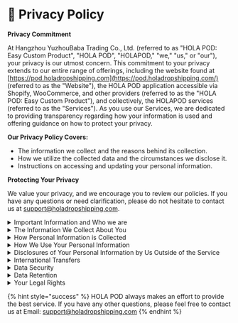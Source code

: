 # 👮 Privacy Policy

**Privacy Commitment**

At Hangzhou YuzhouBaba Trading Co., Ltd. (referred to as "HOLA POD: Easy Custom Product", "HOLA POD", "HOLAPOD," "we," "us," or "our"), your privacy is our utmost concern. This commitment to your privacy extends to our entire range of offerings, including the website found at [https://pod.holadropshipping.com](https://pod.holadropshipping.com/) (referred to as the "Website"), the HOLA POD application accessible via Shopify, WooCommerce, and other providers (referred to as the "HOLA POD: Easy Custom Product"), and collectively, the HOLAPOD services (referred to as the "Services"). As you use our Services, we are dedicated to providing transparency regarding how your information is used and offering guidance on how to protect your privacy.



**Our Privacy Policy Covers:**

* The information we collect and the reasons behind its collection.
* How we utilize the collected data and the circumstances we disclose it.
* Instructions on accessing and updating your personal information.



**Protecting Your Privacy**

We value your privacy, and we encourage you to review our policies. If you have any questions or need clarification, please do not hesitate to contact us at [support@holadropshipping.com](mailto:support@holadropshipping.com).



<details>

<summary>Important Information and Who we are</summary>

**Purpose of this Privacy Policy**

This Privacy Policy provides information on how HOLAPOD collects and processes your personal information when you use the Website, App, and Services. This includes the information you provide when signing up for a demo, creating an account, making purchases, submitting status updates, searching for our Website or App, using the App, subscribing to email alerts, contacting customer service, participating in surveys, public forums, chats, or responding to our requests for suggestions and content.

Please note that our Website, App, and Services are not intended for children under 16 years of age. If you are under 16, do not use or provide any information on our platforms. We do not knowingly collect personal information from children under 16. If you believe we have collected information from a child under 16, please contact us.

It's important to read this Privacy Policy alongside any other privacy or fair processing notices we may provide on specific occasions to fully understand how and why we use your information. This Privacy Policy complements other notices and does not override them.

**Controller or Processor**

HOLAPOD is the controller responsible for your personal information when you use our Services. However, when HOLAPOD holds information due to its presence in content uploaded by HOLAPOD customers, HOLAPOD acts as a processor on behalf of such customers, and this Privacy Policy does not apply to such information.

If you have questions about this Privacy Policy or want to exercise your legal rights, please contact us using the details provided below.

**Contact Details**

Our full details are as follows:

Hangzhou YuzhouBaba Trading Co., Ltd.&#x20;

Email address: [support@holadropshipping.com](mailto:support@holadropshipping.com)&#x20;

Postal address: No. 38, Gaoji Street, Xihu District, Hangzhou City, Zhejiang Province, CN

If you are based in the European Union, you have the right to make a complaint to your local data protection authority at any time. However, please contact us first at [support@holadropshipping.com](mailto:support@holadropshipping.com) to address your concerns before approaching the regulator.

**Changes to the Privacy Policy and Your Duty to Inform Us of Changes**

This version was last updated on October 15, 2023.

We reserve the right to change the terms of this Privacy Policy at any time. When we do, we will post the revised Privacy Policy on our Website (linked within the App), and the last revision date will be updated. This ensures that you are always aware of the information we collect, how we use it, and when we may share it with others.

Please keep us informed if your information changes during your relationship with us to ensure its accuracy.

**Third-party Links**

The Website or App may contain links to third-party websites, plug-ins, and applications. Clicking on these links or enabling connections may allow third parties to collect or share information about you. We do not control these third-party websites and are not responsible for their privacy statements. When you leave our Website or App, we encourage you to read the privacy notice of every website you visit.

</details>

<details>

<summary>The Information We Collect About You</summary>

**Personal Data Definition**

Personal data, or personal information, refers to any information related to an identifiable person, whether directly or indirectly. It excludes data that cannot be linked to an identifiable person (anonymous data).

**Types of Personal Information We Collect**

We collect, use, store, and transfer various categories of personal information about you, which we have grouped as follows:

* **Identity Data:** This includes your first name, last name, username, or a similar identifier.
* **Contact Data:** It covers your billing address, delivery address, email address, and telephone numbers.
* **Financial Data:** This category encompasses your payment card details.
* **Transaction Data:** It involves details about payments to and from you and other information related to services you've purchased from us.
* **Technical Data:** This includes your internet protocol (IP) address, the unique ID number of your mobile device, login data, browser type and version, time zone settings, location data, browser plug-in types and versions, operating system, and platform, as well as other technology-related data on the devices you use to access our Website or where our App is installed and used.
* **Profile Data:** It comprises your username, password, purchase history, your location, preferences, feedback, and responses to surveys.
* **Usage Data:** This involves information about how you utilize our Website, App, other applications, and Services. It encompasses actions like clicking on buttons, controls, products, and advertisements, pages you visit on our App or Website, time spent on those pages, search queries, visit dates and times, as well as data related to the products you track through the App and Service, frequency of product use, and other relevant information about your usage.
* **Marketing and Communications Data:** This covers your preferences for receiving marketing communications from us and our third parties, as well as your communication preferences.

**Aggregated Data Usage**

We also collect, use, and share Aggregated Data, which is statistical or demographic data used for various purposes. Aggregated Data may be derived from your personal information but, under the law, is not considered personal information as it does not directly or indirectly reveal your identity. For instance, we might aggregate your Usage Data to determine the percentage of users accessing a specific Website feature. However, if we combine or link Aggregated Data with your personal information in a way that directly or indirectly identifies you, we treat this combined data as personal information, subject to this Privacy Policy.

**Non-collection of Special Categories of Personal Data**

We do not collect any Special Categories of Personal Data, including information about your race or ethnicity, religious or philosophical beliefs, sex life, sexual orientation, political opinions, trade union membership, details about your health, or genetic and biometric data. We also do not gather information about criminal convictions and offenses.

**Consequences of Not Providing Personal Information**

If we are legally required or have a contractual obligation to collect personal information from you, and you fail to provide the requested information, we may not be able to perform the contract we have with you or are trying to enter into (e.g., providing our services). In such cases, we may need to cancel a service you have with us, but we will notify you if this situation arises at the time.

</details>

<details>

<summary>How Personal Information is Collected</summary>



**Methods of Data Collection**

We employ various methods to collect data from individuals, including:

**1. Direct Interactions by You:**

You may provide us with Identity, Contact, and Financial Data through direct interactions. This can include filling in forms, connecting through your Shopify account, or corresponding with us through various means, such as post, phone, email, and more. This information is collected when you:

* Sign up for a demo of our services.
* Create an account and profile with us.
* Make a purchase of one of our services.
* Subscribe to our email alerts.
* Complete online forms to receive our reports and case studies.
* Download or access our e-books, magazines, or videos.
* Contact our customer service.
* Request marketing materials to be sent to you.
* Provide us with feedback.

**2. Automated Technologies or Interactions:**

As you engage with our Site, we may automatically collect Technical Data about your device, browsing actions, and usage patterns. This information is gathered using technologies like cookies, server logs, and similar methods. Additionally, if you visit other websites that use our cookies, we may also receive Technical Data and Usage Data about you.

**3. Third Parties or Publicly Available Sources:**

We may obtain personal information from various third-party sources and publicly available sources. This includes data such as:

* **Technical Data** from parties like analytics providers (e.g., Google Analytics, based inside or outside the EU) and search information providers (e.g., Google, based inside or outside the EU).
* **Contact, Financial, and Transaction Data** from providers of technical, payment, and delivery services (e.g., Stripe, based outside the EU).
* **Identity and Contact Data** from our partners, data brokers, or aggregators (based inside or outside the EU).
* **Identity and Contact Data** from publicly available sources like LinkedIn, Instagram, and other social networking sites (based outside the EU).

</details>

<details>

<summary>How We Use Your Personal Information</summary>



**Purpose of this Privacy Policy:** We will only use your personal information when the law allows us to. Most commonly, we will use your personal data in the following circumstances:

1. Where we need to perform the contract we are about to enter into or have entered into with you.
2. Where it is necessary for our legitimate interests (or those of a third party) and your interests and fundamental rights do not override those interests.
3. Where we need to comply with a legal or regulatory obligation.

**The types of lawful basis that we will rely on to process your personal data are:**

1. **Legitimate Interest:** This means the interest of our business in conducting and managing our business to enable us to give you the best service and the best and most secure experience. We make sure we consider and balance any potential impact on you (both positive and negative) and your rights before we process your personal information for our legitimate interests. We do not use your personal information for activities where our interests are overridden by the impact on you (unless we have your consent or are otherwise required or permitted to by law). You can obtain further information about how we assess our legitimate interests against any potential impact on you in respect of specific activities by contacting us.
2. **Performance of Contract:** This means processing your information where it is necessary for the performance of a contract to which you are a party or to take steps at your request before entering into such a contract.
3. **Comply with a Legal or Regulatory Obligation:** This means processing your personal information where it is necessary for compliance with a legal or regulatory obligation that we are subject to.
4. **Consent:** This means you have consented to our use of data in this manner. We may ask for your express consent for certain uses, and you are free to withdraw that consent at any time. Generally, we do not rely on consent as a legal basis for processing your personal information other than in relation to sending third-party direct marketing communications to you via email or text message. You have the right to withdraw consent to marketing at any time by contacting us.

**Purposes for which we will use your personal information:**

We have set out below a description of all the ways we plan to use your personal information, and which of the legal bases we rely on to do so. We have also identified what our legitimate interests are where appropriate. Note that we may process your personal information for more than one lawful ground depending on the specific purpose for which we are using your information. Please contact us if you need details about the specific legal grounds we are relying on to process your personal information where more than one ground has been set out in the table below.

**Register You as a New Customer:**

* Type of Data: a. Identity b. Contact
* Lawful Basis for Processing:
  * Performance of a contract with you to allow your use of the Service

**Process and Deliver Your Order:**

* Type of Data: a. Identity b. Technical c. Contact d. Financial e. Transaction
* Lawful Basis for Processing:
  * Performance of a contract with you to process and deliver your order, including managing payments, fees, and charges

**Collect and Recover Money Owed to Us:**

* Type of Data: a. Identity b. Contact c. Financial d. Transaction e. Marketing and Communications
* Lawful Basis for Processing:
  * Performance of a contract with you
  * Necessary for our legitimate interests (to recover debts due to us)

**Manage Our Relationship with You:**

* Type of Data: a. Notifying you about changes to our terms or Privacy Policy b. Asking you to leave a review or take a survey
* Lawful Basis for Processing:
  * Performance of a contract with you
  * Necessary to comply with a legal obligation
  * Necessary for our legitimate interest (to keep our records updated and to study how customers use our services)

**Participate in Contests, Competitions, or Surveys:**

* Type of Data: a. Identity b. Contact c. Profile d. Marketing and Communications
* Lawful Basis for Processing:
  * Performance of a contract with you
  * Necessary for our legitimate interests (to study how customers use our services, to develop them, and grow our business)

**Administer and Protect Our Business and Website/Mobile App:**

* Necessary for our legitimate interests (for running our business, provision of administration and IT services, network security, preventing fraud, and in the context of a business reorganization or group restructuring exercise)
* Necessary to comply with a legal obligation

**Use Data Analytics to Improve Our Services:**

* Type of Data: a. Identity c. Technical
* Necessary for our legitimate interests (to define types of customers for our services, to keep our Website and Mobile App updated and relevant, to develop our business, and to inform our strategy)

**Make Suggestions and Recommendations to You:**

* Type of Data: a. Technical b. Usage a. Identity b. Contact c. Technical d. Usage e. Profile
* Necessary for our legitimate interests (to develop our services and grow our business) or where you have otherwise consented to such usage

**Marketing:**

* We strive to provide you with choices regarding certain personal information uses, particularly around marketing and advertising. You may elect to opt out of receiving any further marketing or advertising emails from us through the mechanism provided in those emails. We may send you targeted advertising through the Service on to you.

**Promotional Offers:**

* We may use your Identity, Contact, Technical, Usage, and Profile Data to form a view of what we think you may want or need, or what may be of interest to you. This is how we decide which products, services, and offers may be relevant for you. You will receive marketing communications from us if you have requested information from us or purchased services from us or if you provided us with your details when you entered a competition or registered for a promotion and, in each case, you have not opted out of receiving that marketing.

**Third-Party Marketing:**

* We will get your express opt-in consent before we share your personal information with any company outside our company for marketing purposes, including service providers who perform marketing services on our behalf, such as conducting surveys, sending communications to you on our behalf, or serving advertisements to you.

**Opting Out:**

* You can ask us or third parties to stop sending you marketing messages at any time by contacting us at any time. Where you opt out of receiving these marketing messages, this will not apply to personal information provided to us as a result of a service purchase, service experience, or other transactions.

**Cookies (Website Only):**

* You can set your browser to refuse all or some browser cookies or to alert you when websites set or access cookies. If you disable or refuse cookies, please note that some parts of this Website may become inaccessible or not function properly.

**Change of Purpose:**

* We will only use your personal information for the purposes for which we collected it unless we reasonably consider that we need to use it for another reason and that reason is compatible with the original purpose. If you wish to get an explanation as to how the processing for the new purpose

</details>

<details>

<summary>Disclosures of Your Personal Information by Us Outside of the Service</summary>

**Sharing Your Personal Information**

We may need to share your personal information with the following parties for the purposes mentioned in the table in paragraph 4 above:

* **Third-Party Categories:**
  * **Service providers** who offer IT and system administration services.
  * **Social networking sites** to which you've linked your account.
  * **Professional advisers**, including lawyers, bankers, auditors, and insurers based in Canada and the United States, provide consultancy, banking, legal, insurance, and accounting services.
  * **Regulators and other government authorities**, acting as processors or joint controllers based in Canada, the United States, and the EEA, require reporting of processing activities in specific circumstances.
  * **Third parties** to whom we may decide to sell, transfer, or merge parts of our business or assets. Alternatively, we may aim to acquire other businesses or merge with them. In the event of a change to our business, the new owners may utilize your personal information in accordance with the terms outlined in this Privacy Policy.

We mandate that all third parties uphold the security of your personal information and process it in compliance with the law. We do not permit our third-party service providers to use your personal information for their own purposes. They are only allowed to process your personal information for specified purposes and in accordance with our instructions.

</details>

<details>

<summary>International Transfers</summary>

**Sharing Your Personal Information**

We share your personal information both within our company and with our third-party service providers, such as Amazon Web Services and others. This may include the international transfer of your data, including but not limited to, if you are located in the European Union, transferring your data outside the European Economic Area (EEA).

As many of our external third parties are also situated outside the European Economic Area (EEA), their processing of your personal information necessitates the transfer of data outside the EEA. If you are based in the European Union, rest assured that whenever we transfer your personal information out of the EEA, we take measures to provide it with a similar level of protection. This is achieved by implementing appropriate safeguards.

If you would like more information about the specific mechanisms we use when transferring your personal data out of the EEA, please don't hesitate to contact us.

</details>

<details>

<summary>Data Security</summary>

**Security Measures for Your Personal Information**

To safeguard your personal information and prevent accidental loss, unauthorized access, alteration, or disclosure, we have implemented appropriate security measures. Furthermore, we restrict access to your personal information, allowing only employees, agents, contractors, and other third parties who have a legitimate business need to access it. They will process your personal information solely based on our instructions and are bound by a duty of confidentiality.

We have also established procedures to address any suspected personal data breaches. In cases where legal requirements dictate, we will notify you and the relevant regulatory authorities of a breach.

</details>

<details>

<summary>Data Retention</summary>

**Retention of Your Personal Information**

We will retain your personal information only for as long as necessary to fulfill the purposes for which it was collected, including satisfying any legal, accounting, or reporting requirements. To determine the appropriate retention period, we take into account the volume, nature, and sensitivity of the personal information, the potential risks associated with unauthorized use or disclosure, the purposes for processing, the possibility of achieving those purposes through other means, and the relevant legal obligations.

By law, we are obligated to retain basic customer information (including Contact, Identity, Financial, and Transaction Data) for six years after the customer relationship ends, in compliance with tax and other legal requirements.

In some cases, you can request the deletion of your information (see "Request Erasure" below for more details). Additionally, we may anonymize your personal information in certain circumstances (rendering it non-identifiable) for research or statistical purposes. In this case, such information may be used indefinitely without further notice to you.

</details>

<details>

<summary>Your Legal Rights</summary>

**Your Rights Regarding Personal Information**

You have the right to:

* **Request access** to your personal information (commonly known as a "data subject access request"). This allows you to receive a copy of the personal information we hold about you and to verify its lawful processing.
* **Request correction** of your personal information. You can have any incomplete or inaccurate information we hold about you corrected. Verification of the accuracy of new information may be required.
* **Request the erasure** of your personal information. You can ask us to delete or remove personal information when there is no valid reason for us to continue processing it. You also have the right to request the deletion or removal of your personal information if you have successfully exercised your right to object to processing, if we have unlawfully processed your information, or if local law mandates erasure. Please note that specific legal reasons may prevent us from complying with your erasure request, and we will notify you of this when applicable.
* **Object to processing** of your personal information when we rely on a legitimate interest (or that of a third party), and there is something about your particular situation that makes you want to object to processing based on this ground. You also have the right to object when we process your personal information for direct marketing purposes. In certain cases, we may demonstrate compelling legitimate grounds that override your rights and freedoms.
* **Request restriction** of processing of your personal information. This allows you to ask us to suspend the processing of your personal information in specific situations:
  * (a) When you want us to establish the information's accuracy.
  * (b) If our use of the information is unlawful, but you do not want it erased.
  * (c) When you need us to retain the information even though we no longer require it, as you need it for legal claims.
  * (d) When you have objected to our use of your information, but we need to verify whether we have overriding legitimate grounds for its use.
* **Request data transfer** of your personal information to you or a third party. We will provide your personal information in a structured, commonly used, machine-readable format. Please note that this right applies only to automated information you initially provided consent for or information used to fulfill a contract with you.
* **Withdraw consent** at any time if we rely on consent to process your personal information. This will not affect the legality of any processing carried out before consent withdrawal. However, certain services may not be provided if you withdraw your consent, and we will inform you of such instances.

If you wish to exercise any of these rights, please contact us using the provided details.

**No Fee Usually Required**

Accessing your personal information (or exercising any other rights) does not typically require a fee. However, we may charge a reasonable fee if your request is clearly unfounded, repetitive, or excessive. Alternatively, we may refuse to comply with your request in these circumstances.

**What We May Need From You**

To confirm your identity and ensure your right to access your personal information (or exercise any other rights), we may need specific information from you. This is a security measure to prevent the unauthorized disclosure of personal information.

We may also contact you to request additional information to expedite our response.

**Response Time**

We strive to respond to all valid requests within one month. On occasion, if a request is particularly complex or if multiple requests have been made, it may take longer than a month. In such cases, we will inform you and provide updates.

**Effective Date: October 15, 2023.**

</details>

{% hint style="success" %}
HOLA POD always makes an effort to provide the best service. If you have any other questions, please feel free to contact us at Email: support@holadropshipping.com
{% endhint %}
